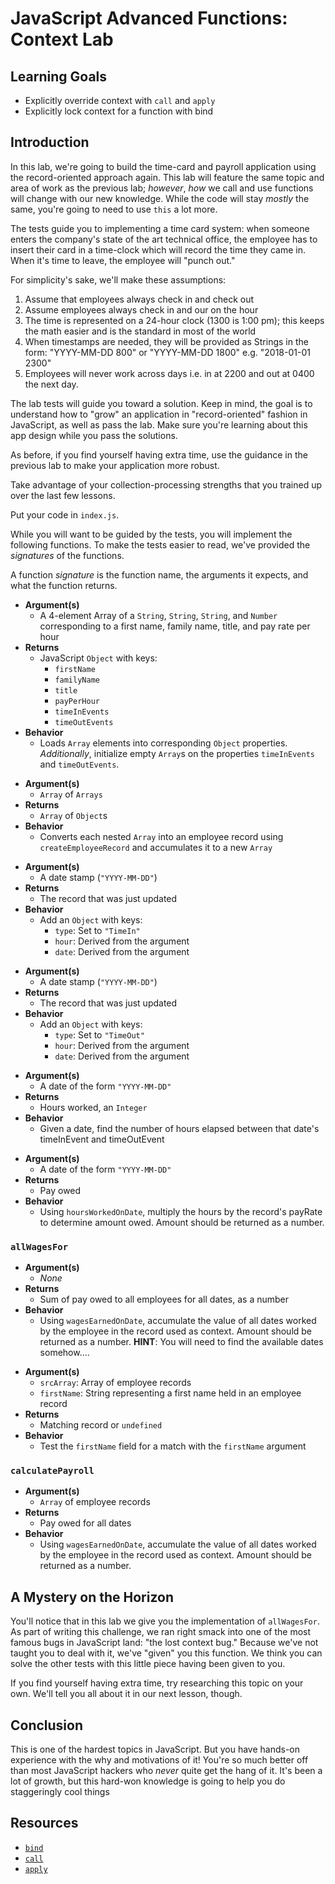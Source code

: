 # JavaScript Advanced Functions: Context Lab

## Learning Goals

* Explicitly override context with `call` and `apply`
* Explicitly lock context for a function with bind

## Introduction

In this lab, we're going to build the time-card and payroll application using
the record-oriented approach again. This lab will feature the same topic and
area of work as the previous lab; _however_, _how_ we call and use functions
will change with our new knowledge. While the code will stay _mostly_ the same,
you're going to need to use `this` a lot more.

The tests guide you to implementing a time card system: when someone enters the
company's state of the art technical office, the employee has to insert their
card in a time-clock which will record the time they came in. When it's time to
leave, the employee will "punch out."

For simplicity's sake, we'll make these assumptions:

1. Assume that employees always check in and check out
2. Assume employees always check in and our on the hour
3. The time is represented on a 24-hour clock (1300 is 1:00 pm); this keeps the
   math easier and is the standard in most of the world
4. When timestamps are needed, they will be provided as Strings in the form:
   "YYYY-MM-DD 800" or "YYYY-MM-DD 1800" e.g. "2018-01-01 2300"
5. Employees will never work across days i.e. in at 2200 and out at 0400 the
   next day.

The lab tests will guide you toward a solution. Keep in mind, the goal is to
understand how to "grow" an application in "record-oriented" fashion in
JavaScript, as well as pass the lab. Make sure you're learning about this app
design while you pass the solutions.

As before, if you find yourself having extra time, use the guidance in the
previous lab to make your application more robust.

Take advantage of your collection-processing strengths that you trained up over
the last few lessons.

Put your code in `index.js`.

While you will want to be guided by the tests, you will implement the following
functions. To make the tests easier to read, we've provided the _signatures_ of
the functions.

A function _signature_ is the function name, the arguments it expects, and what
the function returns.

<!-- ### `createEmployeeRecord` -->

  * **Argument(s)**
    * A 4-element Array of a `String`, `String`, `String`, and `Number`
      corresponding to a first name, family name, title, and pay rate per hour
  * **Returns**
    * JavaScript `Object` with keys:
      * `firstName`
      * `familyName`
      * `title`
      * `payPerHour`
      * `timeInEvents`
      * `timeOutEvents`
  * **Behavior**
    * Loads `Array` elements into corresponding `Object` properties.
      _Additionally_, initialize empty `Array`s on the properties `timeInEvents`
      and `timeOutEvents`.

<!-- ### `createEmployeeRecords` -->

  * **Argument(s)**
    * `Array` of `Arrays`
  * **Returns**
    * `Array` of `Object`s
  * **Behavior**
    * Converts each nested `Array` into an employee record using
      `createEmployeeRecord` and accumulates it to a new `Array`

<!-- ### `createTimeInEvent` -->

  * **Argument(s)**
    * A date stamp (`"YYYY-MM-DD"`)
  * **Returns**
    * The record that was just updated
  * **Behavior**
    * Add an `Object` with keys:
      * `type`: Set to `"TimeIn"`
      * `hour`: Derived from the argument
      * `date`: Derived from the argument


<!-- ### `createTimeOutEvent` -->

  * **Argument(s)**
    * A date stamp (`"YYYY-MM-DD"`)
  * **Returns**
    * The record that was just updated
  * **Behavior**
    * Add an `Object` with keys:
      * `type`: Set to `"TimeOut"`
      * `hour`: Derived from the argument
      * `date`: Derived from the argument

<!-- ### `hoursWorkedOnDate` -->

  * **Argument(s)**
    * A date of the form `"YYYY-MM-DD"`
  * **Returns**
    * Hours worked, an `Integer`
  * **Behavior**
    * Given a date, find the number of hours elapsed between that date's
      timeInEvent and timeOutEvent

<!-- ### `wagesEarnedOnDate` -->

  * **Argument(s)**
    * A date of the form `"YYYY-MM-DD"`
  * **Returns**
    * Pay owed
  * **Behavior**
    * Using `hoursWorkedOnDate`, multiply the hours by the record's
      payRate to determine amount owed. Amount should be returned as a number.

### `allWagesFor`

  * **Argument(s)**
    * _None_
  * **Returns**
    * Sum of pay owed to all employees for all dates, as a number
  * **Behavior**
    * Using `wagesEarnedOnDate`, accumulate the value of all dates worked by the
      employee in the record used as context. Amount should be returned as a
      number. **HINT**: You will need to find the available dates somehow....

<!-- ### `findEmployeebyFirstName` -->

  * **Argument(s)**
    * `srcArray`: Array of employee records
    * `firstName`: String representing a first name held in an employee record
  * **Returns**
    * Matching record or `undefined`
  * **Behavior**
    * Test the `firstName` field for a match with the `firstName` argument

### `calculatePayroll`

  * **Argument(s)**
    * `Array` of employee records
  * **Returns**
    * Pay owed for all dates
  * **Behavior**
    * Using `wagesEarnedOnDate`, accumulate the value of all dates worked by the
      employee in the record used as context. Amount should be returned as a
      number.

## A Mystery on the Horizon

You'll notice that in this lab we give you the implementation of `allWagesFor`.
As part of writing this challenge, we ran right smack into one of the most
famous bugs in JavaScript land: "the lost context bug." Because we've not
taught you to deal with it, we've "given" you this function. We think you can
solve the other tests with this little piece having been given to you.

If you find yourself having extra time, try researching this topic on your own.
We'll tell you all about it in our next lesson, though.

## Conclusion

This is one of the hardest topics in JavaScript. But you have hands-on
experience with the why and motivations of it! You're so much better off than
most JavaScript hackers who _never_ quite get the hang of it. It's been a lot
of growth, but this hard-won knowledge is going to help you do staggeringly
cool things

## Resources

* [`bind`][bind]
* [`call`][call]
* [`apply`][apply]

[bind]: https://developer.mozilla.org/en-US/docs/Web/JavaScript/Reference/Global_objects/Function/bind
[call]: https://developer.mozilla.org/en-US/docs/Web/JavaScript/Reference/Global_objects/Function/call
[apply]: https://developer.mozilla.org/en-US/docs/Web/JavaScript/Reference/Global_objects/Function/apply
